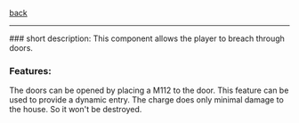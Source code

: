 [back](../components.md)
<hr>
### short description:
This component allows the player to breach through doors.

### Features:
The doors can be opened by placing a M112 to the door. This feature can be used to provide a dynamic entry. The charge does only minimal damage to the house. So it won't be destroyed.
